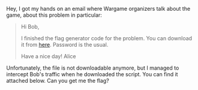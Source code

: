 Hey, I got my hands on an email where Wargame organizers talk about the game, about this problem in particular:

>Hi Bob,
>
>I finished the flag generator code for the problem. You can download it from [here](http://generator.kepzes.securiteam.kszk.bme.hu/flag_generator). Password is the usual.
>
>Have a nice day!
>Alice

Unfortunately, the file is not downloadable anymore, but I managed to intercept Bob's traffic when he downloaded the script. You can find it attached below. Can you get me the flag?

